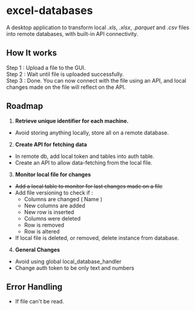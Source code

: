 # excel-databases
A desktop application to transform local *.xls*, *.xlsx*, *.parquet* and *.csv* files into remote databases, with built-in API connectivity.

## How It works
Step 1 : Upload a file to the GUI.  
Step 2 : Wait until file is uploaded successfully.  
Step 3 : Done. You can now connect with the file using an API, and local changes made on the file will reflect on the API.

## Roadmap
1. **Retrieve unique identifier for each machine.**
- Avoid storing anything locally, store all on a remote database.

2. **Create API for fetching data**
- In remote db, add local token and tables into auth table.
- Create an API to allow data-fetching from the local file.

3. **Monitor local file for changes**
- ~~Add a local table to monitor for last changes made on a file~~
- Add file versioning to check if : 
    - Columns are changed ( Name )
    - New columns are added
    - New row is inserted
    - Columns were deleted
    - Row is removed
    - Row is altered
- If local file is deleted, or removed, delete instance from database.

4. **General Changes**
- Avoid using global local_database_handler
- Change auth token to be only text and numbers

## Error Handling
- If file can't be read.